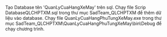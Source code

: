 Tạo Database tên 'QuanLyCuaHangXeMay' trên sql.
Chạy file Scrip DatabaseQLCHPTXM.sql trong thư mục SadTeam_QLCHPTXM để thêm dữ liệu vào database.
Chạy file QuanLyCuaHangPhuTungXeMay.exe trong thư mục SadTeam_QLCHPTXM\QuanLyCuaHangPhuTungXeMay\bin\Debug để chạy chương trình.
